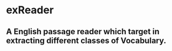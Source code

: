 # exReader
## A English passage reader which target in extracting different classes of Vocabulary.

